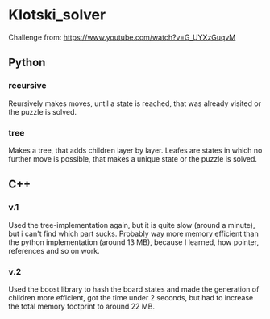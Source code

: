 # Klotski_solver
Challenge from: https://www.youtube.com/watch?v=G_UYXzGuqvM

## Python

### recursive
Reursively makes moves, until a state is reached, that was already visited or the puzzle is solved.

### tree
Makes a tree, that adds children layer by layer. Leafes are states in which no further move is possible, that makes a unique state or the puzzle is solved.

## C++

### v.1

Used the tree-implementation again, but it is quite slow (around a minute), but i can't find which part sucks. Probably way more memory efficient than the python implementation (around 13 MB), because I learned, how pointer, references and so on work.

### v.2

Used the boost library to hash the board states and made the generation of children more efficient, got the time under 2 seconds, but had to increase the total memory footprint to around 22 MB.
